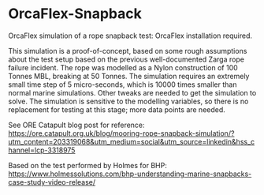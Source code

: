# OrcaFlex-Snapback
OrcaFlex simulation of a rope snapback test: OrcaFlex installation required. 

This simulation is a proof-of-concept, based on some rough assumptions about the test setup based on the previous well-documented Zarga rope failure incident. 
The rope was modelled as a Nylon construction of 100 Tonnes MBL, breaking at 50 Tonnes. The simulation requires an extremely small time step of 5 micro-seconds, which is 10000 times smaller than normal marine simulations. Other tweaks are needed to get the simulation to solve.
The simulation is sensitive to the modelling variables, so there is no replacement for testing at this stage; more data points are needed. 

See ORE Catapult blog post for reference: 
https://ore.catapult.org.uk/blog/mooring-rope-snapback-simulation/?utm_content=203319068&utm_medium=social&utm_source=linkedin&hss_channel=lcp-3318975

Based on the test performed by Holmes for BHP: 
https://www.holmessolutions.com/bhp-understanding-marine-snapbacks-case-study-video-release/  
